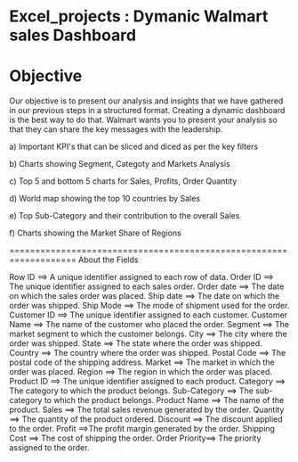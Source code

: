 # Excel_projects : Dymanic Walmart sales Dashboard

# Objective 

Our objective is to present our analysis and insights that we have gathered 
in our previous steps in a structured format. Creating a dynamic dashboard 
is the best way to do that. Walmart wants you to present your analysis so that
they can share the key messages with the leadership.


a) Important KPI's that can be sliced and diced as per the key filters

b) Charts showing Segment, Categoty and Markets Analysis

c) Top 5 and bottom 5 charts for Sales, Profits, Order Quantity

d) World map showing the top 10 countries by Sales

e) Top Sub-Category and their contribution to the overall Sales

f) Charts showing the Market Share of Regions

===================================================================
About the Fields													

Row ID        ==>	A unique identifier assigned to each row of data.
Order ID	    ==> The unique identifier assigned to each sales order.
Order date    ==>	The date on which the sales order was placed.
Ship date	    ==> The date on which the order was shipped.
Ship Mode	    ==> The mode of shipment used for the order.
Customer ID	  ==> The unique identifier assigned to each customer.
Customer Name	==> The name of the customer who placed the order.
Segment	      ==> The market segment to which the customer belongs.
City	        ==> The city where the order was shipped.
State	        ==> The state where the order was shipped.
Country	      ==> The country where the order was shipped.
Postal Code	  ==> The postal code of the shipping address.
Market	      ==> The market in which the order was placed.
Region	      ==> The region in which the order was placed.
Product ID	  ==> The unique identifier assigned to each product.
Category	    ==> The category to which the product belongs.
Sub-Category	==> The sub-category to which the product belongs.
Product Name	==> The name of the product.
Sales	        ==> The total sales revenue generated by the order.
Quantity	    ==> The quantity of the product ordered.
Discount	    ==> The discount applied to the order.
Profit	      ==>The profit margin generated by the order.
Shipping Cost	==> The cost of shipping the order.
Order Priority==>	The priority assigned to the order.
